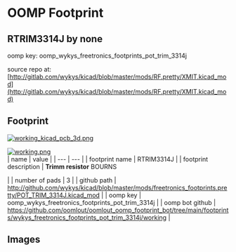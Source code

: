 # OOMP Footprint  
## RTRIM3314J  by none  
  
oomp key: oomp_wykys_freetronics_footprints_pot_trim_3314j  
  
source repo at: [http://gitlab.com/wykys/kicad/blob/master/mods/RF.pretty/XMIT.kicad_mod](http://gitlab.com/wykys/kicad/blob/master/mods/RF.pretty/XMIT.kicad_mod)  
## Footprint  
  
[![working_kicad_pcb_3d.png](working_kicad_pcb_3d_600.png)](working_kicad_pcb_3d.png)  
  
[![working.png](working_600.png)](working.png)  
| name | value | 
| --- | --- | 
| footprint name | RTRIM3314J | 
| footprint description | <b>Trimm resistor</b> BOURNS<p> | 
| number of pads | 3 | 
| github path | http://github.com/wykys/kicad/blob/master/mods/freetronics_footprints.pretty/POT_TRIM_3314J.kicad_mod | 
| oomp key | oomp_wykys_freetronics_footprints_pot_trim_3314j | 
| oomp bot github | https://github.com/oomlout/oomlout_oomp_footprint_bot/tree/main/footprints/wykys_freetronics_footprints_pot_trim_3314j/working | 
## Images  
